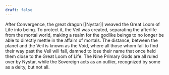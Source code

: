 ```yaml
---
draft: false
---
```

After Convergence, the great dragon [[Nystar]] weaved the Great Loom of Life into being. To protect it, the Veil was created, separating the afterlife from the mortal world, making a realm for the godlike beings to no longer be able to directly mettle in the affairs of mortals. The distance, between the planet and the Veil is known as the Void, where all those whom fail to find their way past the Veil will fall, damned to lose their name that once held them close to the Great Loom of Life. The Nine Primary Gods are all ruled over by Nystar, while the Sovereign acts as an outlier, recognized by some as a deity, but not all.